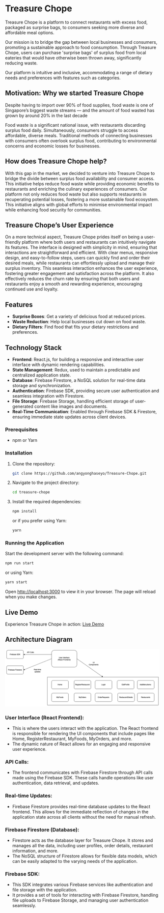 # Treasure Chope
Treasure Chope is a platform to connect restaurants with excess food, packaged as surprise bags, to consumers seeking more diverse and affordable meal options. 

Our mission is to bridge the gap between local businesses and consumers, promoting a sustainable approach to food consumption. Through Treasure Chope, users can purchase 'surprise bags' of surplus food from local eateries that would have otherwise been thrown away, significantly reducing waste.

Our platform is intuitive and inclusive, accommodating a range of dietary needs and preferences with features such as categories.

## Motivation: Why we started Treasure Chope 
Despite having to import over 90% of food supplies, food waste is one of Singapore’s biggest waste streams — and the amount of food wasted has grown by around 20% in the last decade

Food waste is a significant national issue, with restaurants discarding surplus food daily. Simultaneously, consumers struggle to access affordable, diverse meals. Traditional methods of connecting businesses with consumers often overlook surplus food, contributing to environmental concerns and economic losses for businesses.

## How does Treasure Chope help?
With this gap in the market, we decided to venture into Treasure Chope to bridge the divide between surplus food availability and consumer access. 
This initiative helps reduce food waste while providing economic benefits to restaurants and enriching the culinary experiences of consumers.
Our platform not only reduces food waste but also supports restaurants in recuperating potential losses, fostering a more sustainable food ecosystem. This initiative aligns with global efforts to minimise environmental impact while enhancing food security for communities.

## Treasure Chope’s User Experience
On a more technical aspect, Treasure Chope prides itself on being a user-friendly platform where both users and restaurants can intuitively navigate its features. The interface is designed with simplicity in mind, ensuring that interactions are straightforward and efficient. With clear menus, responsive design, and easy-to-follow steps, users can quickly find and order their desired meals, while restaurants can effortlessly upload and manage their surplus inventory. 
This seamless interaction enhances the user experience, fostering greater engagement and satisfaction across the platform. It also effectively reduces the churn rate by ensuring that both users and restaurants enjoy a smooth and rewarding experience, encouraging continued use and loyalty.

## Features

- **Surprise Boxes**: Get a variety of delicious food at reduced prices.
- **Waste Reduction**: Help local businesses cut down on food waste.
- **Dietary Filters**: Find food that fits your dietary restrictions and preferences.

## Technology Stack

- **Frontend**: React.js, for building a responsive and interactive user interface with dynamic rendering capabilities.
- **State Management**: Redux, used to maintain a predictable and centralized application state.
- **Database**: Firebase Firestore, a NoSQL solution for real-time data storage and synchronization.
- **Authentication**: Firebase SDK, providing secure user authentication and seamless integration with Firestore.
- **File Storage**: Firebase Storage, handling efficient storage of user-generated content like images and documents.
- **Real-Time Communication**: Enabled through Firebase SDK & Firestore, ensuring immediate state updates across client devices.

### Prerequisites

- npm or Yarn

### Installation

1. Clone the repository:
   ```sh
   git clone https://github.com/angyonghaseyo/Treasure-Chope.git
   ```
2. Navigate to the project directory:
   ```sh
   cd treasure-chope
   ```
3. Install the required dependencies:
   ```sh
   npm install
   ```
   or if you prefer using Yarn:
   ```sh
   yarn
   ```

### Running the Application

Start the development server with the following command:

```sh
npm run start
```

or using Yarn:

```sh
yarn start
```

Open [http://localhost:3000](http://localhost:3000) to view it in your browser. The page will reload when you make changes.

## Live Demo

Experience Treasure Chope in action: [Live Demo](https://treasure-chope.firebaseapp.com)

## Architecture Diagram
![Treasure Chope Architecture Diagram](https://github.com/angyonghaseyo/Treasure-Chope/blob/main/public/TreasureChope_Architecture.png)
### User Interface (React Frontend):
- This is where the users interact with the application. The React frontend is responsible for rendering the UI components that include pages like Home, RegisterRestaurant, MyFoods, MyOrders, and more.
- The dynamic nature of React allows for an engaging and responsive user experience.

### API Calls:
- The frontend communicates with Firebase Firestore through API calls made using the Firebase SDK. These calls handle operations like user authentication, data retrieval, and updates.

### Real-time Updates:
- Firebase Firestore provides real-time database updates to the React frontend. This allows for the immediate reflection of changes in the application state across all clients without the need for manual refresh.

### Firebase Firestore (Database):
- Firestore acts as the database layer for Treasure Chope. It stores and manages all the data, including user profiles, order details, restaurant information, and more.
- The NoSQL structure of Firestore allows for flexible data models, which can be easily adapted to the varying needs of the application.

### Firebase SDK:
- This SDK integrates various Firebase services like authentication and file storage with the application.
- It provides a set of tools for interacting with Firebase Firestore, handling file uploads to Firebase Storage, and managing user authentication seamlessly.



